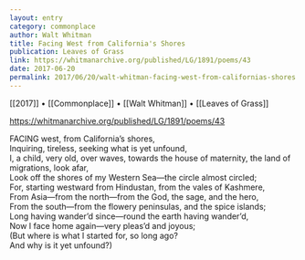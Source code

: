 ```yaml
---
layout: entry
category: commonplace
author: Walt Whitman
title: Facing West from California's Shores
publication: Leaves of Grass
link: https://whitmanarchive.org/published/LG/1891/poems/43
date: 2017-06-20
permalink: 2017/06/20/walt-whitman-facing-west-from-californias-shores
---
```


[[2017]] • [[Commonplace]] • [[Walt Whitman]] • [[Leaves of Grass]] 

https://whitmanarchive.org/published/LG/1891/poems/43

FACING west, from California’s shores, 
<br>Inquiring, tireless, seeking what is yet unfound, 
<br>I, a child, very old, over waves, towards the house of maternity, the land of migrations, look afar, 
<br>Look off the shores of my Western Sea—the circle almost circled; 
<br>For, starting westward from Hindustan, from the vales of Kashmere, 
<br>From Asia—from the north—from the God, the sage, and the hero, 
<br>From the south—from the flowery peninsulas, and the spice islands; 
<br>Long having wander’d since—round the earth having wander’d, 
<br>Now I face home again—very pleas’d and joyous; 
<br>(But where is what I started for, so long ago? 
<br>And why is it yet unfound?) 
